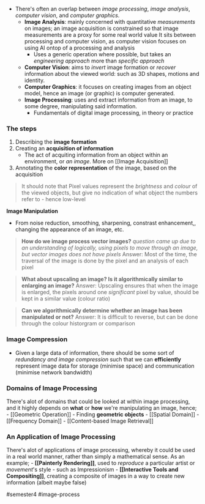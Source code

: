 - There's often an overlap between *image processing*, *image analysis*, *computer vision*, and *computer graphics*. 
	- **Image Analysis**: mainly concerned with quantitative *measurements* on images; an image acquisition is constrained so that image measurements are a proxy for some real world value
		It sits between processing and computer vision, as computer vision focuses on using AI ontop of a processing and analysis
		- Uses a generic operation where possible, but takes an *engineering approach* more than *specific approach*
	- **Computer Vision**: aims to *invert* image formation or *recover* information about the viewed world: such as 3D shapes, motions and identity.
	- **Computer Graphics**: it focuses on creating images from an object model, hence an image (or graphic) is computer generated.
	- **Image Processing**: uses and extract information from an image, to some degree, manipulating said information.
		- Fundamentals of digital image processing, in theory or practice

### The steps
1. Describing the **image formation**
2. Creating an **acquisition of information**
	- The act of acquiting information from an object within an environment, or *an image*. More on [[Image Acquisition]]
3. Annotating the **color representation** of the image, based on the acquisition

> It should note that Pixel values represent the *brightness* and *colour* of the viewed objects, but give no indication of what object the numbers refer to - hence low-level

**Image Manipulation**
- From noise reduction, smoothing, sharpening, constrast enhancement,, changing the appearance of an image, etc.

> **How do we image process vector images?**
> 	*question came up due to an understanding of logically, using pixels to move through an image, but vector images does not have pixels*
> Answer: Most of the time, the traversal of the image is done by the pixel and an analysis of each pixel

> **What about upscaling an image? Is it algorithmically similar to enlarging an image?**
> Answer: Upscaling ensures that when the image is enlarged, the pixels around one *significant* pixel by value, should be kept in a similar value (colour ratio)

> **Can we algorithmically determine whether an image has been manipulated or not?**
> Answer: It is difficult to reverse, but can be done through the colour historgram or comparison

### Image Compression
- Given a large data of information, there should be some sort of *redundancy and image compression* such that we can **efficiently** represent image data for storage (minimise space) and communication (minimise network bandwidth) 

### Domains of Image Processing
There's alot of domains that could be looked at within image processing, and it highly depends on **what** or **how** we're manipulating an image, hence;
	- [[Geometric Operation]]
	- Finding **geometric objects**
	- [[Spatial Domain]]
	- [[Frequency Domain]]
	- [[Content-based Image Retrieval]]

### An Application of Image Processing
There's alot of applications of image processing, whereby it could be used in a real world manner, rather than simply a mathematical sense.
As an example; 
	- **[[Painterly Rendering]]**, used to *reproduce* a particular artist or *movement*'s style
		- such as Impressionism
	- **[[Interactive Tools and Compositing]]**, creating a composite of images in a way to create new information (albeit maybe false)

#semester4 #image-process